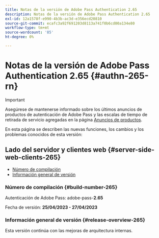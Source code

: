 ```yaml
---
title: Notas de la versión de Adobe Pass Authentication 2.65
description: Notas de la versión de Adobe Pass Authentication 2.65
exl-id: 12a1578f-e990-4b3b-ac3d-e356ecd20810
source-git-commit: ecafc3a92f691203d8113a741f0b6cd00a134e80
workflow-type: tm+mt
source-wordcount: '85'
ht-degree: 0%

---
```


# Notas de la versión de Adobe Pass Authentication 2.65 {#authn-265-rn}

>[!IMPORTANT]
>
> Asegúrese de mantenerse informado sobre los últimos anuncios de productos de autenticación de Adobe Pass y las escalas de tiempo de retirada de servicio agregadas en la página [Anuncios de productos](/help/authentication/product-announcements.md).

En esta página se describen las nuevas funciones, los cambios y los problemas conocidos de esta versión:

## Lado del servidor y clientes web {#server-side-web-clients-265}

* [Número de compilación](#build-number-265)
* [Información general de versión](#release-overview-265)

### Número de compilación {#build-number-265}

Autenticación de Adobe Pass: adobe-pass-**2.65**

Fecha de versión: **25/04/2023 - 27/04/2023**

### Información general de versión {#release-overview-265}

Esta versión continúa con las mejoras de arquitectura internas.
